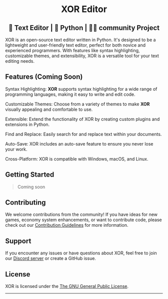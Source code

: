 <h1 align = "center">XOR Editor</h1>
<h2 align = "center">📝 Text Editor | 🐍 Python | 🤝🏻 community Project</h2>
</p>


XOR is an open-source text editor written in Python. It's designed to be a lightweight and user-friendly text editor, perfect for both novice and experienced programmers. With features like syntax highlighting, customizable themes, and extensibility, XOR is a versatile tool for your text editing needs.

## Features (Coming Soon)
Syntax Highlighting: **XOR** supports syntax highlighting for a wide range of programming languages, making it easy to write and edit code.

Customizable Themes: Choose from a variety of themes to make **XOR** visually appealing and comfortable to use.

Extensible: Extend the functionality of XOR by creating custom plugins and extensions in Python.

Find and Replace: Easily search for and replace text within your documents.

Auto-Save: XOR includes an auto-save feature to ensure you never lose your work.

Cross-Platform: XOR is compatible with Windows, macOS, and Linux.

## Getting Started

> Coming soon


## Contributing

We welcome contributions from the community! If you have ideas for new games, economy system enhancements, or want to contribute code, please check out our [Contribution Guidelines](CONTRIBUTING.md) for more information.

## Support

If you encounter any issues or have questions about XOR, feel free to join our [Discord server](#) or create a GitHub issue.

## License

XOR is licensed under the [The GNU General Public License](LICENSE).

---
